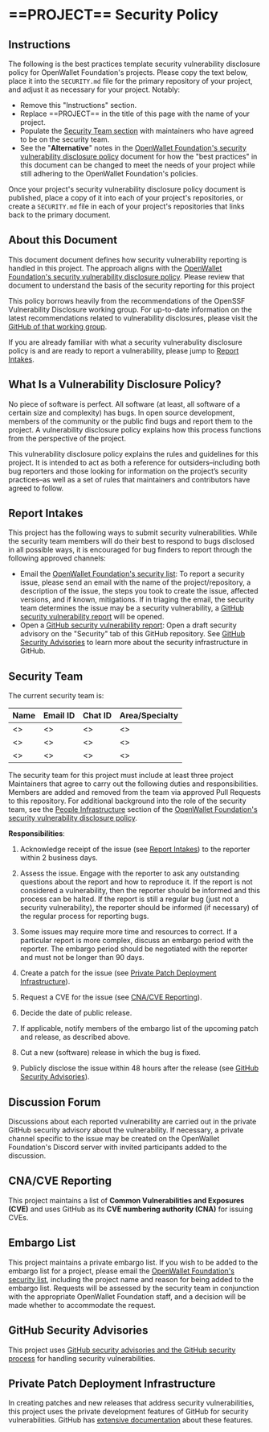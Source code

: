 [//]: # (SPDX-License-Identifier: CC-BY-4.0)
# ==PROJECT== Security Policy

## Instructions

The following is the best practices template security vulnerability disclosure
policy for OpenWallet Foundation's projects. Please copy the text below, place it into the `SECURITY.md` file for the primary repository of your project,
and adjust it as necessary for your project. Notably:

* Remove this "Instructions" section.
* Replace ==PROJECT== in the title of this page with the name of your project.
* Populate the [Security Team section](#security-team) with maintainers who have agreed to be on the security team.
* See the "**Alternative**" notes in the [OpenWallet Foundation's security vulnerability disclosure policy] document for how the "best practices" in this document can be changed to meet the needs of your project while still adhering to the OpenWallet Foundation's policies.

Once your project's security vulnerability disclosure policy document is
published, place a copy of it into each of your project's repositories, or
create a `SECURITY.md` file in each of your project's repositories that links
back to the primary document.

[OpenWallet Foundation's security vulnerability disclosure policy]: https://tac.openwallet.foundation/governance/security/

## About this Document
This document document defines how security vulnerability reporting is handled
in this project. The approach aligns with the [OpenWallet Foundation's security
vulnerability disclosure policy]. Please review that document to understand
the basis of the security reporting for this project

This policy borrows heavily from the recommendations of the OpenSSF
Vulnerability Disclosure working group. For up-to-date information on the latest
recommendations related to vulnerability disclosures, please visit the [GitHub
of that working group](https://github.com/ossf/wg-vulnerability-disclosures).

If you are already familiar with what a security vulnerabulity disclosure policy
is and are ready to report a vulnerability, please jump to [Report
Intakes](#report-intakes).

## What Is a Vulnerability Disclosure Policy?

No piece of software is perfect. All software (at least, all software of a
certain size and complexity) has bugs. In open source development, members of
the community or the public find bugs and report them to the project. A
vulnerability disclosure policy explains how this process functions from the
perspective of the project.

This vulnerability disclosure policy explains the rules and guidelines for
this project. It is intended to act as both a reference for
outsiders–including both bug reporters and those looking for information on the
project’s security practices–as well as a set of rules that maintainers and
contributors have agreed to follow.

## Report Intakes

This project has the following ways to submit security
vulnerabilities. While the security team members will do their best to
respond to bugs disclosed in all possible ways, it is encouraged for bug
finders to report through the following approved channels:

- Email the [OpenWallet Foundation's security list]: To report a security issue, please send an email with the name of the project/repository, a description of the issue, the steps you took to create the issue, affected versions, and if known, mitigations. If in triaging the email, the security team determines the issue may be a security vulnerability, a [GitHub security vulnerability report] will be opened.
- Open a [GitHub security vulnerability report]: Open a draft security advisory
on the "Security" tab of this GitHub repository. See [GitHub Security Advisories](#github-security-advisories) to learn more about the security infrastructure in GitHub.

[OpenWallet Foundation's security list]: mailto:security@lists.openwallet.foundation

[GitHub security vulnerability report]: https://docs.github.com/en/code-security/security-advisories/guidance-on-reporting-and-writing/privately-reporting-a-security-vulnerability

## Security Team

The current security team is:

| Name             | Email ID           | Chat ID        | Area/Specialty  |
| ---------------- | ------------------ | -------------- | --------------- |
| <>               | <>                 | <>             | <>              |
| <>               | <>                 | <>             | <>              |
| <>               | <>                 | <>             | <>              |

The security team for this project must include at least three project
Maintainers that agree to carry out the following duties and responsibilities.
Members are added and removed from the team via approved Pull Requests to this
repository. For additional background into the role of the security team, see
the [People Infrastructure] section of the [OpenWallet Foundation's security vulnerability disclosure policy].

[People Infrastructure]: https://tac.openwallet.foundation/governance/security.md#people-infrastructure

**Responsibilities**:

1. Acknowledge receipt of the issue (see [Report Intakes](#report-intakes)) to the reporter within 2 business days.

2. Assess the issue. Engage with the reporter to ask any outstanding questions about the report and how to reproduce it. If the report is not considered a vulnerability, then the reporter should be informed and this process can be halted. If the report is still a regular bug (just not a security vulnerability), the reporter should be informed (if necessary) of the regular process for reporting bugs.

3. Some issues may require more time and resources to correct. If a
particular report is more complex, discuss an embargo period with the reporter.
The embargo period should be negotiated with the reporter and must not be
longer than 90 days.

4. Create a patch for the issue (see [Private Patch Deployment
Infrastructure](#private-patch-deployment-infrastructure)).

5. Request a CVE for the issue (see [CNA/CVE Reporting](#cnacve-reporting)).

6. Decide the date of public release.

7. If applicable, notify members of the embargo list of the upcoming patch
and release, as described above.

8. Cut a new (software) release in which the bug is fixed.

9. Publicly disclose the issue within 48 hours after the release (see [GitHub Security Advisories](#github-security-advisories)).

## Discussion Forum

Discussions about each reported vulnerability are carried out in the
private GitHub security advisory about the vulnerability.
If necessary, a private channel specific to the issue may be created on the
OpenWallet Foundation's Discord server with invited participants added to the
discussion.

## CNA/CVE Reporting

This project maintains a list of **Common Vulnerabilities and Exposures
(CVE)** and uses GitHub as its **CVE numbering authority (CNA)** for issuing
CVEs.

## Embargo List

This project maintains a private embargo list.  If you wish to be added to
the embargo list for a project, please email the [OpenWallet Foundation's
security list], including the project name and reason for being added to the
embargo list. Requests will be assessed by the security team in conjunction
with the appropriate OpenWallet Foundation staff, and a decision will be made
whether to accommodate the request.

## GitHub Security Advisories

This project uses [GitHub security advisories and the GitHub security process](https://docs.github.com/en/code-security/security-advisories) for handling security vulnerabilities. 

## Private Patch Deployment Infrastructure

In creating patches and new releases that address security vulnerabilities,
this project uses the private development features of GitHub for security
vulnerabilities. GitHub has [extensive
documentation](https://docs.github.com/en/code-security/security-advisories/repository-security-advisories)
about these features.
